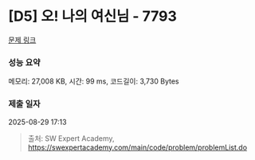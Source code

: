 # [D5] 오! 나의 여신님 - 7793 

[문제 링크](https://swexpertacademy.com/main/code/problem/problemDetail.do?contestProbId=AWsBQpPqMNMDFARG) 

### 성능 요약

메모리: 27,008 KB, 시간: 99 ms, 코드길이: 3,730 Bytes

### 제출 일자

2025-08-29 17:13



> 출처: SW Expert Academy, https://swexpertacademy.com/main/code/problem/problemList.do
